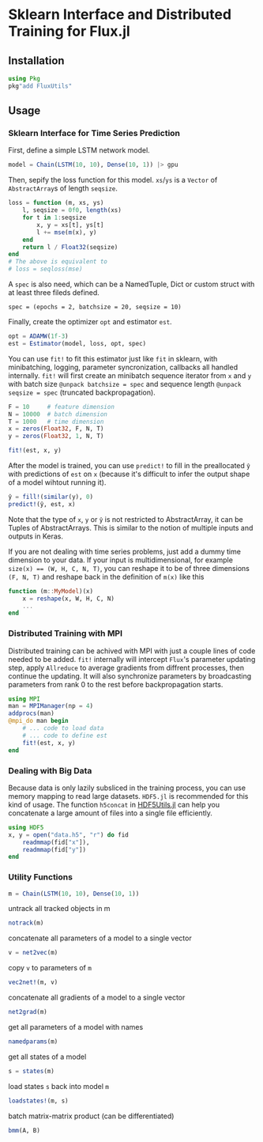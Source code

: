 # Sklearn Interface and Distributed Training for Flux.jl

## Installation

```julia
using Pkg
pkg"add FluxUtils"
```

## Usage

### Sklearn Interface for Time Series Prediction

First, define a simple LSTM network model.

```julia
model = Chain(LSTM(10, 10), Dense(10, 1)) |> gpu
```

Then, sepify the loss function for this model. `xs`/`ys` is a `Vector` of `AbstractArray`s of length `seqsize`.

```julia
loss = function (m, xs, ys)
    l, seqsize = 0f0, length(xs)
    for t in 1:seqsize
        x, y = xs[t], ys[t]
        l += mse(m(x), y)
    end
    return l / Float32(seqsize)
end
# The above is equivalent to 
# loss = seqloss(mse)
```

A `spec` is also need, which can be a NamedTuple, Dict or custom struct with at least three fileds defined.

```
spec = (epochs = 2, batchsize = 20, seqsize = 10)
```

Finally, create the optimizer `opt` and estimator `est`.

```julia
opt = ADAMW(1f-3)
est = Estimator(model, loss, opt, spec)
```

You can use `fit!` to fit this estimator just like `fit` in sklearn, with minibatching, logging, parameter syncronization, callbacks all handled internally. `fit!` will first create an minibatch sequence iterator from `x` and `y` with batch size `@unpack batchsize = spec` and sequence length `@unpack seqsize = spec` (truncated backpropagation).

```julia
F = 10     # feature dimension
N = 10000  # batch dimension
T = 1000   # time dimension
x = zeros(Float32, F, N, T)
y = zeros(Float32, 1, N, T)
```

```julia
fit!(est, x, y)
```

After the model is trained, you can use `predict!` to fill in the preallocated `ŷ` with predictions of `est` on `x` (because it's difficult to infer the output shape of a model wihtout running it).

```julia
ŷ = fill!(similar(y), 0)
predict!(ŷ, est, x)
```

Note that the type of `x`, `y` or `ŷ` is not restricted to AbstractArray, it can be Tuples of AbstractArrays. This is similar to the notion of multiple inputs and outputs in Keras.

If you are not dealing with time series problems, just add a dummy time dimension to your data. If your input is multidimensional, for example `size(x) == (W, H, C, N, T)`, you can reshape it to be of three dimensions `(F, N, T)` and reshape back in the definition of `m(x)` like this

```julia
function (m::MyModel)(x)
    x = reshape(x, W, H, C, N)
    ...
end
```

### Distributed Training with MPI

Distributed training can be achived with MPI with just a couple lines of code needed to be added. `fit!` internally will intercept `Flux`'s parameter updating step, apply `Allreduce` to average gradients from diffrent processes, then continue the updating. It will also synchronize parameters by broadcasting parameters from rank 0 to the rest before backpropagation starts. 

```jl
using MPI
man = MPIManager(np = 4)
addprocs(man)
@mpi_do man begin
    # ... code to load data
    # ... code to define est
    fit!(est, x, y)
end
```

### Dealing with Big Data

Because data is only lazily subsliced in the training process, you can use memory mapping to read large datasets. `HDF5.jl` is recommended for this kind of usage. The function `h5concat` in [HDF5Utils.jl](https://github.com/AStupidBear/HDF5Utils.jl) can help you concatenate a large amount of files into a single file efficiently.


```julia
using HDF5
x, y = open("data.h5", "r") do fid
    readmmap(fid["x"]), 
    readmmap(fid["y"])
end
```

### Utility Functions

```julia
m = Chain(LSTM(10, 10), Dense(10, 1))
```

untrack all tracked objects in m

```julia
notrack(m)
```

concatenate all parameters of a model to a single vector

```julia
v = net2vec(m)
```

copy `v` to parameters of `m`

```julia
vec2net!(m, v)
```

concatenate all gradients of a model to a single vector

```julia
net2grad(m)
```

get all parameters of a model with names

```julia
namedparams(m)
```

get all states of a model

```julia
s = states(m)
```

load states `s` back into model `m`

```julia
loadstates!(m, s)
```

batch matrix-matrix product (can be differentiated)

```julia
bmm(A, B)
```